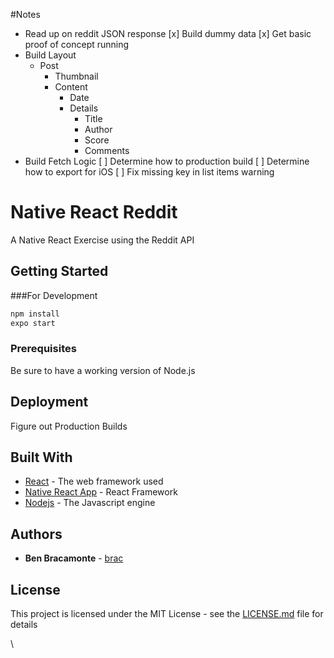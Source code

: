 #Notes
- Read up on reddit JSON response
[x] Build dummy data
[x] Get basic proof of concept running
- Build Layout
  - Post
    - Thumbnail
    - Content
      - Date
      - Details
        - Title
        - Author
        - Score
        - Comments
- Build Fetch Logic
[ ] Determine how to production build
[ ] Determine how to export for iOS
[ ] Fix missing key in list items warning



# Native React Reddit

A Native React Exercise using the Reddit API

## Getting Started

###For Development
```bash
npm install
expo start
```

### Prerequisites

Be sure to have a working version of Node.js

## Deployment

Figure out Production Builds

## Built With

* [React](https://reactjs.org/) - The web framework used
* [Native React App](https://facebook.github.io/react-native/) - React Framework
* [Nodejs](https://nodejs.org/en/) - The Javascript engine

## Authors

* **Ben Bracamonte**  - [brac](https://github.com/brac)

## License

This project is licensed under the MIT License - see the [LICENSE.md](LICENSE.md) file for details

\

